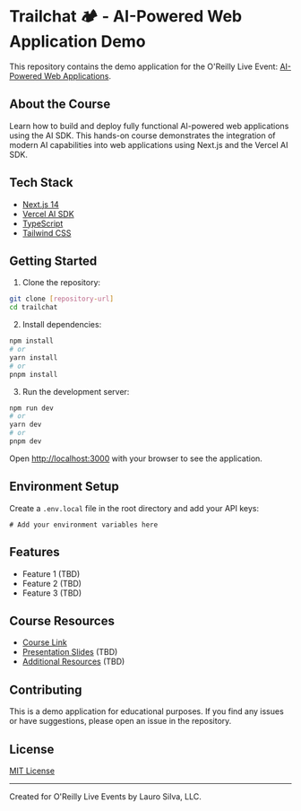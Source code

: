 # Trailchat 🏕️ - AI-Powered Web Application Demo

This repository contains the demo application for the O'Reilly Live Event:
[AI-Powered Web Applications](https://www.oreilly.com/live-events/ai-powered-web-applications/0642572014610/).

## About the Course

Learn how to build and deploy fully functional AI-powered web applications using
the AI SDK. This hands-on course demonstrates the integration of modern AI
capabilities into web applications using Next.js and the Vercel AI SDK.

## Tech Stack

- [Next.js 14](https://nextjs.org/)
- [Vercel AI SDK](https://sdk.vercel.ai/docs)
- [TypeScript](https://www.typescriptlang.org/)
- [Tailwind CSS](https://tailwindcss.com/)

## Getting Started

1. Clone the repository:

```bash
git clone [repository-url]
cd trailchat
```

2. Install dependencies:

```bash
npm install
# or
yarn install
# or
pnpm install
```

3. Run the development server:

```bash
npm run dev
# or
yarn dev
# or
pnpm dev
```

Open [http://localhost:3000](http://localhost:3000) with your browser to see the
application.

## Environment Setup

Create a `.env.local` file in the root directory and add your API keys:

```env
# Add your environment variables here
```

## Features

- Feature 1 (TBD)
- Feature 2 (TBD)
- Feature 3 (TBD)

## Course Resources

- [Course Link](https://www.oreilly.com/live-events/ai-powered-web-applications/0642572014610/)
- [Presentation Slides](#) (TBD)
- [Additional Resources](#) (TBD)

## Contributing

This is a demo application for educational purposes. If you find any issues or
have suggestions, please open an issue in the repository.

## License

[MIT License](LICENSE)

---

Created for O'Reilly Live Events by Lauro Silva, LLC.
